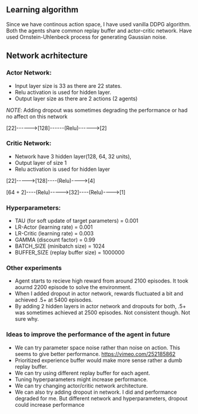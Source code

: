 ## Learning algorithm
Since we have continous action space, I have used vanilla DDPG algorithm. Both the agents share common replay buffer and actor-critic network. Have used Ornstein-Uhlenbeck process for generating Gaussian noise.


## Network acrhitecture

### Actor Network:

* Input layer size is 33 as there are 22 states.
* Relu activation is used for hidden layer.
* Output layer size as there are 2 actions (2 agents)

*NOTE*: Adding dropout was sometimes degrading the performance or had no affect on this network

[22]------>[128]------(Relu)------>[2]

### Critic Network:

* Network have 3 hidden layer(128, 64, 32 units), 
* Output layer of size 1
* Relu activation is used for hidden layer

[22]----->[128]----(Relu)---->[4]

[64 + 2]----(Relu)----->[32]----(Relu)---->[1]

### Hyperparameters:
* TAU (for soft update of target parameters) = 0.001
* LR-Actor (learning rate) = 0.001
* LR-Critic (learning rate) = 0.003
* GAMMA (discount factor) = 0.99
* BATCH_SIZE (minibatch size) = 1024
* BUFFER_SIZE (replay buffer size) = 1000000

### Other experiments
* Agent starts to recieve high reward from around 2100 episodes. It took aournd 2200 episode to solve the environment.
* When I added dropout in actor network, rewards fluctuated a bit and achieved .5+ at 5400 episodes.
* By adding 2 hidden layers in actor network and dropouts for both, .5+ was sometimes achieved at 2500 episodes. Not consistent though. Not sure why.

### Ideas to improve the performance of the agent in future
* We can try parameter space noise rather than noise on action. This seems to give better performance. https://vimeo.com/252185862
* Prioritized experience buffer would make more sense rather a dumb replay buffer.
* We can try using different replay buffer for each agent.
* Tuning hyperparameters might increase performance.
* We can try changing actor/critic network architecture.
* We can also try adding dropout in network. I did and performance degraded for me. But different network and hyperparameters, dropout could increase performance
